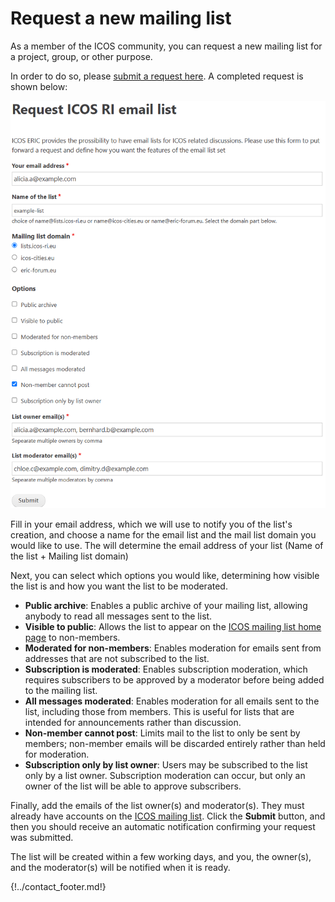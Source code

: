 # Request a new mailing list

As a member of the ICOS community, you can request a new mailing list for a
project, group, or other purpose.

In order to do so, please [submit a request
here](https://www.icos-cp.eu/emaillist_request). A completed request is shown below:

![Completed request form for a new mailing list](img/request_list.png)

Fill in your email address, which we will use to notify you of the list's
creation, and choose a name for the email list and the mail list domain you
would like to use. The will determine the email address of your list (Name of
the list + Mailing list domain)

Next, you can select which options you would like, determining how visible the
list is and how you want the list to be moderated.

- **Public archive**: Enables a public archive of your mailing list, allowing
  anybody to read all messages sent to the list.
- **Visible to public**: Allows the list to appear on the [ICOS mailing list
  home page](https://lists.icos-ri.eu) to non-members.
- **Moderated for non-members**: Enables moderation for emails sent from
  addresses that are not subscribed to the list.
- **Subscription is moderated**: Enables subscription moderation, which requires
  subscribers to be approved by a moderator before being added to the mailing
  list.
- **All messages moderated**: Enables moderation for all emails sent to the
  list, including those from members. This is useful for lists that are intended
  for announcements rather than discussion.
- **Non-member cannot post**: Limits mail to the list to only be sent by
  members; non-member emails will be discarded entirely rather than held for
  moderation.
- **Subscription only by list owner**: Users may be subscribed to the list only
  by a list owner. Subscription moderation can occur, but only an owner of the
  list will be able to approve subscribers.

Finally, add the emails of the list owner(s) and moderator(s). They must already
have accounts on the [ICOS mailing list](https://lists.icos-ri.eu). Click the
**Submit** button, and then you should receive an automatic notification
confirming your request was submitted.

The list will be created within a few working days, and you, the owner(s), and
the moderator(s) will be notified when it is ready.

{!../contact_footer.md!}